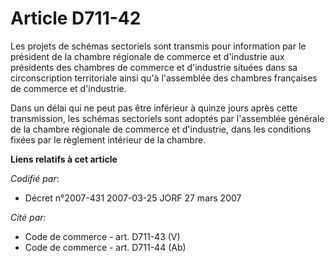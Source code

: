 # Article D711-42

Les projets de schémas sectoriels sont transmis pour information par le président de la chambre régionale de commerce et
d'industrie aux présidents des chambres de commerce et d'industrie situées dans sa circonscription territoriale ainsi qu'à
l'assemblée des chambres françaises de commerce et d'industrie.

Dans un délai qui ne peut pas être inférieur à quinze jours après cette transmission, les schémas sectoriels sont adoptés par
l'assemblée générale de la chambre régionale de commerce et d'industrie, dans les conditions fixées par le règlement
intérieur de la chambre.

**Liens relatifs à cet article**

_Codifié par_:

  - Décret n°2007-431 2007-03-25 JORF 27 mars 2007

_Cité par_:

  - Code de commerce - art. D711-43 (V)
  - Code de commerce - art. D711-44 (Ab)
